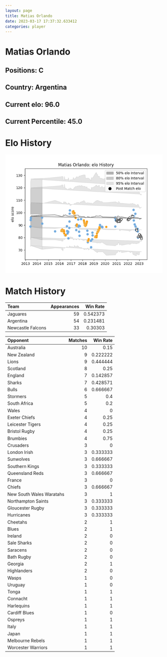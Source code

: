 ```yaml
---  
layout: page  
title: Matias Orlando  
date: 2023-03-17 17:37:32.633412  
categories: player  
---
```

# Matias Orlando

## Positions: C

## Country: Argentina

## Current elo: 96.0

## Current Percentile: 45.0

# Elo History


![elo history](history_MatiasOrlando.png)
# Match History


| Team              |   Appearances |   Win Rate |
|:------------------|--------------:|-----------:|
| Jaguares          |            59 |   0.542373 |
| Argentina         |            54 |   0.231481 |
| Newcastle Falcons |            33 |   0.30303  |

| Opponent                 |   Matches |   Win Rate |
|:-------------------------|----------:|-----------:|
| Australia                |        10 |   0.15     |
| New Zealand              |         9 |   0.222222 |
| Lions                    |         9 |   0.444444 |
| Scotland                 |         8 |   0.25     |
| England                  |         7 |   0.142857 |
| Sharks                   |         7 |   0.428571 |
| Bulls                    |         6 |   0.666667 |
| Stormers                 |         5 |   0.4      |
| South Africa             |         5 |   0.2      |
| Wales                    |         4 |   0        |
| Exeter Chiefs            |         4 |   0.25     |
| Leicester Tigers         |         4 |   0.25     |
| Bristol Rugby            |         4 |   0.25     |
| Brumbies                 |         4 |   0.75     |
| Crusaders                |         3 |   0        |
| London Irish             |         3 |   0.333333 |
| Sunwolves                |         3 |   0.666667 |
| Southern Kings           |         3 |   0.333333 |
| Queensland Reds          |         3 |   0.666667 |
| France                   |         3 |   0        |
| Chiefs                   |         3 |   0.666667 |
| New South Wales Waratahs |         3 |   1        |
| Northampton Saints       |         3 |   0.333333 |
| Gloucester Rugby         |         3 |   0.333333 |
| Hurricanes               |         3 |   0.333333 |
| Cheetahs                 |         2 |   1        |
| Blues                    |         2 |   1        |
| Ireland                  |         2 |   0        |
| Sale Sharks              |         2 |   0        |
| Saracens                 |         2 |   0        |
| Bath Rugby               |         2 |   0        |
| Georgia                  |         2 |   1        |
| Highlanders              |         2 |   0        |
| Wasps                    |         1 |   0        |
| Uruguay                  |         1 |   0        |
| Tonga                    |         1 |   1        |
| Connacht                 |         1 |   1        |
| Harlequins               |         1 |   1        |
| Cardiff Blues            |         1 |   0        |
| Ospreys                  |         1 |   1        |
| Italy                    |         1 |   1        |
| Japan                    |         1 |   1        |
| Melbourne Rebels         |         1 |   1        |
| Worcester Warriors       |         1 |   1        |